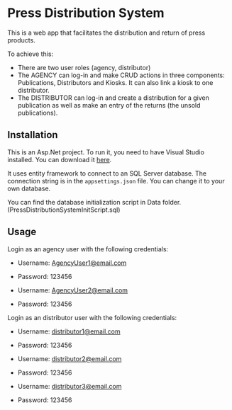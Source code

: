﻿# Press Distribution System

This is a web app that facilitates the distribution and return of press products.

        
To achieve this:
- There are two user roles (agency, distributor)
- The AGENCY can log-in and make CRUD actions in three components: Publications, Distributors and Kiosks. It can also link a kiosk to one distributor.
- The DISTRIBUTOR can log-in and create a distribution for a given publication as well as make an entry of the returns (the unsold publications).
        
## Installation

This is an Asp.Net project. To run it, you need to have Visual Studio installed. You can download it [here](https://visualstudio.microsoft.com/downloads/).

It uses entity framework to connect to an SQL Server database. The connection string is in the `appsettings.json` file. You can change it to your own database.

You can find the database initialization script in Data folder. (PressDistributionSystemInitScript.sql)

## Usage

Login as an agency user with the following credentials:

- Username: AgencyUser1@email.com
- Password: 123456
 
- Username: AgencyUser2@email.com
- Password: 123456


Login as an distributor user with the following credentials:

- Username: distributor1@email.com
- Password: 123456

- Username: distributor2@email.com
- Password: 123456

- Username: distributor3@email.com
- Password: 123456